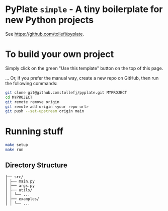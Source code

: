 
# PyPlate `simple` - A tiny boilerplate for new Python projects

See <https://github.com/tollefj/pyplate>.

# To build your own project

Simply click on the green "Use this template" button on the top of this page.

... Or, if you prefer the manual way, create a new repo on GitHub, then run the following commands:

```bash
git clone git@github.com:tollefj/pyplate.git MYPROJECT
cd MYPROJECT
git remote remove origin
git remote add origin <your repo url>
git push --set-upstream origin main
```

# Running stuff

```bash
make setup
make run
```

## Directory Structure

```text
├── src/
│ ├── main.py
│ ├── args.py
│ ├── utils/
│ │ └── ...
│ ├── examples/
│ │ └── ...
```
